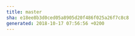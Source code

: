 ```yaml
---
title: master
sha: e18ee8b3d0ced05a8905d20f486f025a26f7c8c8
generated: 2018-10-17 07:56:56 +0200
---
```

